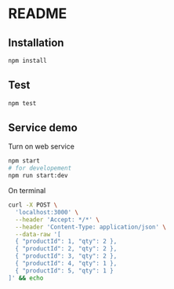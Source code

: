 # README

## Installation
```sh
npm install
```

## Test
```sh
npm test
```

## Service demo
Turn on web service
```sh
npm start
# for developement
npm run start:dev
```

On terminal
```sh
curl -X POST \
  'localhost:3000' \
  --header 'Accept: */*' \
  --header 'Content-Type: application/json' \
  --data-raw '[
  { "productId": 1, "qty": 2 },
  { "productId": 2, "qty": 2 },
  { "productId": 3, "qty": 2 },
  { "productId": 4, "qty": 1 },
  { "productId": 5, "qty": 1 }
]' && echo
```